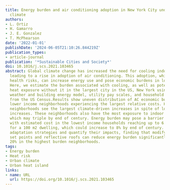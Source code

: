 ```yaml
---
title: Energy burden and air conditioning adoption in New York City under a warming
  climate
authors:
- L. Ortiz
- H. Gamarro
- J. E. Gonzalez
- T. McPhearson
date: '2022-01-01'
publishDate: '2024-06-05T21:10:26.844219Z'
publication_types:
- article-journal
publication: '*Sustainable Cities and Society*'
doi: 10.1016/j.scs.2021.103465
abstract: Global climate change has increased the need for cooling indoor spaces,
  leading to a rise in adoption of air conditioning. This adoption, while decreasing
  health risks, can increase energy use and pose economic burdens in low income households.
  Here, we estimate the burden associated with cooling, as well as potential extreme
  heat exposure without it in the largest city in the US, New York using a coupled
  weather and building energy model, utility pay scales, and household income data
  from the US Census.Results show uneven distribution of AC economic burden, with
  lower income neighborhoods experiencing the largest relative costs. High-burden
  neighborhoods see the largest climate-driven increases in spite of lower enthalpy
  increases. These neighborhoods also have the most exposure to indoor extreme heat,
  which may triple by end of century. Energy burden may pose a barrier to AC operation,
  with estimated cost in the lowest income households reaching up to 6.1% of income
  for a 100 m2 dwelling, which could increase to 8% by end of century. We also explore
  adaptation strategies and quantify their impacts, finding that modifying traditional
  set points and reflective roofs can reduce energy burden significantly, by up to
  20% in the highest burden neighborhoods.
tags:
- Energy burden
- Heat risk
- Urban climate
- Urban heat island
links:
- name: URL
  url: https://doi.org/10.1016/j.scs.2021.103465
---
```

